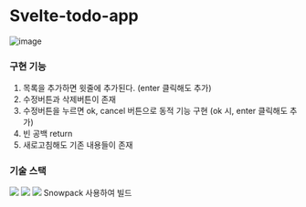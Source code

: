 # Svelte-todo-app

![image](https://github.com/kimdayeon37/Svelte-todo-app/assets/93921784/96afbd5c-ce45-4f27-ba8b-fcd606c82182)

### 구현 기능 
1. 목록을 추가하면 윗줄에 추가된다. (enter 클릭해도 추가) 
2. 수정버튼과 삭제버튼이 존재
3. 수정버튼을 누르면 ok, cancel 버튼으로 동적 기능 구현 (ok 시, enter 클릭해도 추가)
4. 빈 공백 return
5. 새로고침해도 기존 내용들이 존재


### 기술 스택  
<img src="https://img.shields.io/badge/svelte-FF3E00?style=for-the-badge&logo=svelte&logoColor=white"> <img src="https://img.shields.io/badge/bootstrap-7952B3?style=for-the-badge&logo=bootstrap&logoColor=white"> <img src="https://img.shields.io/badge/snowpack-0099E5?style=for-the-badge&logo=snowpack&logoColor=white"> Snowpack 사용하여 빌드  
